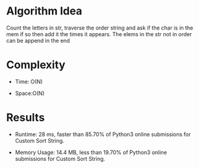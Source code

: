# Algorithm Idea

Count the letters in str, traverse the order string and ask if the char is in the mem if so then add it the times it appears. The elems in the str not in order can be append in the end

# Complexity

- Time: O(N)

- Space:O(N)

# Results

- Runtime: 28 ms, faster than 85.70% of Python3 online submissions for Custom Sort String.

- Memory Usage: 14.4 MB, less than 19.70% of Python3 online submissions for Custom Sort String.